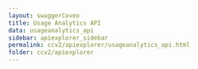 ```yaml
---
layout: swaggerCoveo
title: Usage Analytics API
data: usageanalytics_api
sidebar: apiexplorer_sidebar
permalink: ccv2/apiexplorer/usageanalytics_api.html
folder: ccv2/apiexplorer
---
```

